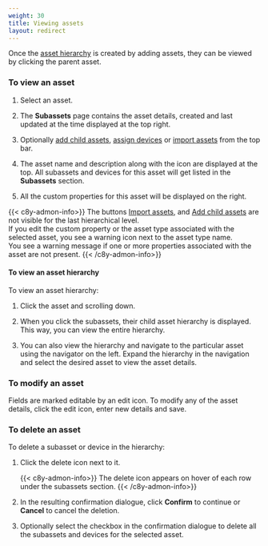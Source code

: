 ```yaml
---
weight: 30
title: Viewing assets
layout: redirect
---
```


Once the [asset hierarchy](/dtm/asset-hierarchy/#asset-hierarchy) is created by adding assets, they can be viewed by clicking the parent asset.


<a name=""></a>
### To view an asset

1. Select an asset.

2. The **Subassets** page contains the asset details, created and last updated at the time displayed at the top right.

3. Optionally [add child assets](/dtm/asset-hierarchy/#add-child-assets), [assign devices](/dtm/asset-hierarchy/#assign-devices-to-asset) or [import assets](/dtm/asset-hierarchy/#creating-assets-bulk-import) from the top bar.

4. The asset name and description along with the icon are displayed at the top.
All subassets and devices for this asset will get listed in the **Subassets** section.

5. All the custom properties for this asset will be displayed on the right.

{{< c8y-admon-info>}}
The buttons [Import assets](/dtm/asset-hierarchy/#creating-assets-bulk-import), and [Add child assets](/dtm/asset-hierarchy/#add-child-assets) are not visible for the last hierarchical level.<br>
If you edit the custom property or the asset type associated with the selected asset, you see a warning icon next to the asset type name.<br>
You see a warning message if one or more properties associated with the asset are not present.
{{< /c8y-admon-info>}}

<a name=""></a>
#### To view an asset hierarchy

To view an asset hierarchy:

1. Click the asset and scrolling down.

2. When you click the subassets, their child asset hierarchy is displayed. This way, you can view the entire hierarchy.

3. You can also view the hierarchy and navigate to the particular asset using the navigator on the left. Expand the hierarchy in the navigation and select the desired asset to view the asset details.


<a name=""></a>
### To modify an asset

Fields are marked editable by an edit icon.
To modify any of the asset details, click the edit icon, enter new details and save.


<a name=""></a>
### To delete an asset

To delete a subasset or device in the hierarchy:

1. Click the delete icon next to it.

    {{< c8y-admon-info>}}
The delete icon appears on hover of each row under the subassets section.
    {{< /c8y-admon-info>}}

2. In the resulting confirmation dialogue, click **Confirm** to continue or **Cancel** to cancel the deletion.
3. Optionally select the checkbox in the confirmation dialogue to delete all the subassets and devices for the selected asset.
